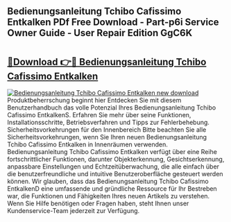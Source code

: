 ## Bedienungsanleitung Tchibo Cafissimo Entkalken PDf Free Download - Part-p6i Service Owner Guide - User Repair Edition GgC6K

# <h2><a href="http://df0wp2.blite.top/?on=Bedienungsanleitung+Tchibo+Cafissimo+Entkalken">🔗Download 👉🔴 Bedienungsanleitung Tchibo Cafissimo Entkalken</a></h2>

[![Bedienungsanleitung Tchibo Cafissimo Entkalken new download](https://i.imgur.com/lujVjoI.png)](http://df0wp2.blite.top/?on=Bedienungsanleitung+Tchibo+Cafissimo+Entkalken)
Produktbeherrschung beginnt hier Entdecken Sie mit diesem Benutzerhandbuch das volle Potenzial Ihres Bedienungsanleitung Tchibo Cafissimo EntkalkenS. Erfahren Sie mehr über seine Funktionen, Installationsschritte, Betriebsverfahren und Tipps zur Fehlerbehebung. Sicherheitsvorkehrungen für den Innenbereich Bitte beachten Sie alle Sicherheitsvorkehrungen, wenn Sie Ihren neuen Bedienungsanleitung Tchibo Cafissimo Entkalken in Innenräumen verwenden. Bedienungsanleitung Tchibo Cafissimo Entkalken verfügt über eine Reihe fortschrittlicher Funktionen, darunter Objekterkennung, Gesichtserkennung, anpassbare Einstellungen und Echtzeitüberwachung, die alle einfach über die benutzerfreundliche und intuitive Benutzeroberfläche gesteuert werden können. Wir glauben, dass das Bedienungsanleitung Tchibo Cafissimo EntkalkenD eine umfassende und gründliche Ressource für Ihr Bestreben war, die Funktionen und Fähigkeiten Ihres neuen Artikels zu verstehen. Wenn Sie Hilfe benötigen oder Fragen haben, steht Ihnen unser Kundenservice-Team jederzeit zur Verfügung.
